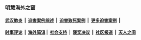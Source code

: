 
### 明慧海外之窗

####  [武汉肺炎](indexes/365.md?t=01200300) &nbsp;|&nbsp;  [迫害案例综述](indexes/328.md?t=01200300) &nbsp;|&nbsp; [迫害致死案例](indexes/277.md?t=01200300)  &nbsp;|&nbsp; [更多迫害案例](indexes/81.md?t=01200300)  &nbsp;|&nbsp; 
####  [时事评论](indexes/251.md?t=01200300) &nbsp;|&nbsp; [海外简讯](indexes/245.md?t=01200300)&nbsp;|&nbsp;  [社会支持](indexes/140.md?t=01200300) &nbsp;|&nbsp; [褒奖决议](indexes/282.md?t=01200300) &nbsp;|&nbsp; [社区报道](indexes/91.md?t=01200300)  &nbsp;|&nbsp; [天人之间](indexes/78.md?t=01200300) 

